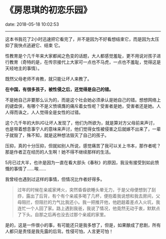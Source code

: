 # 《房思琪的初恋乐园》
date: 2018-05-18 10:02:53

---

这本书我花了2小时迅速把它看完了，并不是因为不好看想结束它，而是因为太压抑了我快点逃避它、结束 它。

性教育是个几千年来大家都闻之色变的话题，大人都感觉羞耻，更不用说对孩子进行教育（奇特的是，在传宗接代上大家可一点也不马虎，一点也不羞耻，觉得这是天经地主的事情）。

既然父母老师不肯教，就只能让坏人来教了。

**在中国，有很多孩子，被性侵之后，还觉得是自己的错。**

不是她自己非要那么认为的，而是这个社会她必须承认是她自己的错。想想网络上的键盘侠，有哪个不是义愤填膺的痛斥着女性呢？受害者是她，受害者还是她。人人得而诛之，人人觉得全是女性的过错。

这个几千年的大BUG让坏人发现了，他们为所欲为，就是算对方父母前来声讨，也是带着想息事宁人的意味来声讨，他们觉得女性被侵害之后就嫁不出来了，一辈子就毁了，殊不知，就是这种想法毁灭了自己的孩子。

压抑，真的十分压抑，但就如别人所说，感觉痛苦了我可以关上书本，那作者呢？那是作者正在经历的人生啊！她不得不继续那样的生活。

5月已过大半，也许是因为一直在看大部头《春秋》的原因，我没有接受到如此愤慨的事情了……唉……

我曾经也遇到过这样的事情，但情况比作者好得多。

>过年的时候在亲戚家烤火，突然昏昏欲睡头晕无力，于是父母便想到了刮痧，露出了后背，有个有个亲戚多喝了几杯，便抱着我说想和我去房间，父母阻拦，但阻拦的力气比我还小。我一把推开他，他趔趄着差点入火坑，我连忙一个人回了家。路上遇到我爸，我说了情况，他竟然无动于衷，默默点了下头。自那之后再也没去过那个亲戚的家里。

是的，这是一件很小的事，有可能还只是我多想了，但是，如果酿成了悲剧，所有人都只是责怪是我先露的后背。性侵可怕，人言更可怕！

